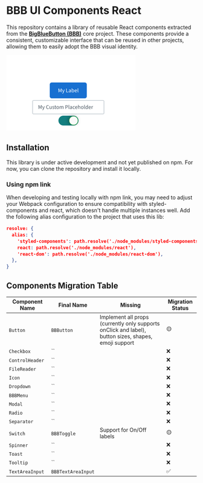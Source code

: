 # BBB UI Components React

This repository contains a library of reusable React components extracted from the [**BigBlueButton (BBB)**](https://github.com/bigbluebutton/bigbluebutton) core project. These components provide a consistent, customizable interface that can be reused in other projects, allowing them to easily adopt the BBB visual identity.

![Demo](assets/common-components.png)

## Installation

This library is under active development and not yet published on npm. For now, you can clone the repository and install it locally.

### Using npm link

When developing and testing locally with npm link, you may need to adjust your Webpack configuration to ensure compatibility with styled-components and react, which doesn't handle multiple instances well. Add the following alias configuration to the project that uses this lib:

  ```.json 
  resolve: {
    alias: {
      'styled-components': path.resolve('./node_modules/styled-components'),
      react: path.resolve('./node_modules/react'),
      'react-dom': path.resolve('./node_modules/react-dom'),
    },
  }
  ```

## Components Migration Table

| **Component Name**     | **Final Name**            | **Missing**                                                               | **Migration Status**      |
|------------------------|---------------------------|---------------------------------------------------------------------------|---------------------------|
| `Button`               | `BBButton`                | Implement all props (currently only supports onClick and label), button sizes, shapes, emoji support | 🟡        |
| `Checkbox`             | ``                        |                                                                           | ❌        |
| `ControlHeader`        | ``                        |                                                                           | ❌        |
| `FileReader`           | ``                        |                                                                           | ❌        |
| `Icon`                 | ``                        |                                                                           | ❌        |
| `Dropdown`             | ``                        |                                                                           | ❌        |
| `BBBMenu`              | ``                        |                                                                           | ❌        |
| `Modal`                | ``                        |                                                                           | ❌        |
| `Radio`                | ``                        |                                                                           | ❌        |
| `Separator`            | ``                        |                                                                           | ❌        |
| `Switch`               | `BBBToggle`               | Support for On/Off labels                                                 | 🟡        |
| `Spinner`              | ``                        |                                                                           | ❌        |
| `Toast`                | ``                        |                                                                           | ❌        |
| `Tooltip`              | ``                        |                                                                           | ❌        |
| `TextAreaInput`        | `BBBTextAreaInput`        |                                                                           | ✅        |
